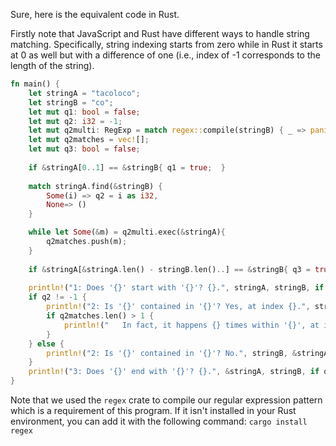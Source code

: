 Sure, here is the equivalent code in Rust.

Firstly note that JavaScript and Rust have different ways to handle string matching. Specifically, string indexing starts from zero while in Rust it starts at 0 as well but with a difference of one (i.e., index of -1 corresponds to the length of the string).

```rust
fn main() {
    let stringA = "tacoloco";
    let stringB = "co";
    let mut q1: bool = false;
    let mut q2: i32 = -1;
    let mut q2multi: RegExp = match regex::compile(stringB) { _ => panic!("Invalid pattern for string B"), _ -> () };
    let mut q2matches = vec![];
    let mut q3: bool = false;
 
    if &stringA[0..1] == &stringB{ q1 = true;  }
   
    match stringA.find(&stringB) { 
        Some(i) => q2 = i as i32,
        None=> ()
    }

    while let Some(&m) = q2multi.exec(&stringA){
        q2matches.push(m);
    }
   
    if &stringA[&stringA.len() - stringB.len()..] == &stringB{ q3 = true; }
  
    println!("1: Does '{}' start with '{}'? {}.", stringA, stringB, if q1 { "Yes." } else { "No." });
    if q2 != -1 {
        println!("2: Is '{}' contained in '{}'? Yes, at index {}.", stringB, &stringA, q2);
        if q2matches.len() > 1 {
            println!("   In fact, it happens {} times within '{}', at index {}.", q2matches.len(), stringA, if q2matches.len()>1{&stringB}else{&stringB});  
        }
    } else {
        println!("2: Is '{}' contained in '{}'? No.", stringB, &stringA);
    }
    println!("3: Does '{}' end with '{}'? {}.", &stringA, stringB, if q3 { "Yes." } else { "No." });
}
```

Note that we used the `regex` crate to compile our regular expression pattern which is a requirement of this program. If it isn't installed in your Rust environment, you can add it with the following command: 
`cargo install regex`
